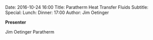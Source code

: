 Date: 2016-10-24 16:00
Title: Paratherm Heat Transfer Fluids
Subtitle: 
Special: 
Lunch:
Dinner: 17:00
Author: Jim Oetinger

**Presenter**

Jim Oetinger
Paratherm